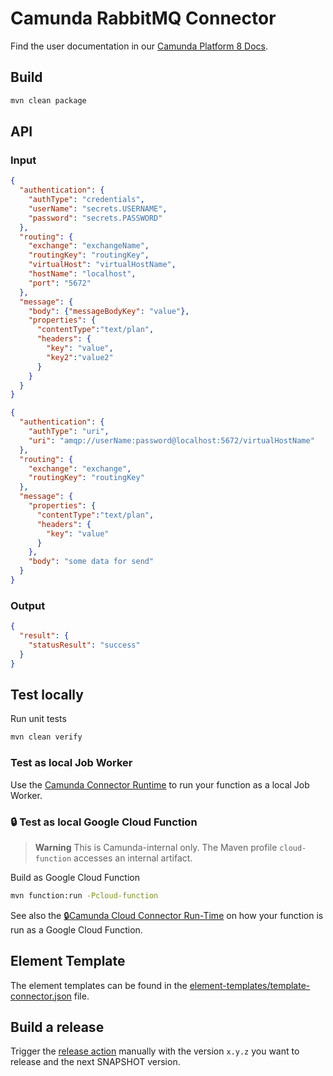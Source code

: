 # Camunda RabbitMQ Connector

Find the user documentation in our [Camunda Platform 8 Docs](https://docs.camunda.io/docs/components/integration-framework/connectors/out-of-the-box-connectors/available-connectors-overview).

## Build

```bash
mvn clean package
```

## API

### Input

```json
{
  "authentication": {
    "authType": "credentials",
    "userName": "secrets.USERNAME",
    "password": "secrets.PASSWORD"
  },
  "routing": {
    "exchange": "exchangeName",
    "routingKey": "routingKey",
    "virtualHost": "virtualHostName",
    "hostName": "localhost",
    "port": "5672"
  },
  "message": {
    "body": {"messageBodyKey": "value"},
    "properties": {
      "contentType":"text/plan",
      "headers": {
        "key": "value",
        "key2":"value2"
      }
    }
  }
}
```

```json
{
  "authentication": {
    "authType": "uri",
    "uri": "amqp://userName:password@localhost:5672/virtualHostName"
  },
  "routing": {
    "exchange": "exchange",
    "routingKey": "routingKey"
  },
  "message": {
    "properties": {
      "contentType":"text/plan",
      "headers": {
        "key": "value"
      }
    },
    "body": "some data for send"
  }
}
```

### Output

```json
{
  "result": {
    "statusResult": "success"
  }
}
```

## Test locally

Run unit tests

```bash
mvn clean verify
```

### Test as local Job Worker

Use the [Camunda Connector Runtime](https://github.com/camunda-community-hub/spring-zeebe/tree/master/connector-runtime#building-connector-runtime-bundles) to run your function as a local Job Worker.

### :lock: Test as local Google Cloud Function

> **Warning**
> This is Camunda-internal only. The Maven profile `cloud-function` accesses an internal artifact.

Build as Google Cloud Function

```bash
mvn function:run -Pcloud-function
```

See also the [:lock:Camunda Cloud Connector Run-Time](https://github.com/camunda/connector-runtime-cloud) on how your function
is run as a Google Cloud Function.

## Element Template

The element templates can be found in the [element-templates/template-connector.json](element-templates/template-connector.json) file.

## Build a release

Trigger the [release action](./.github/workflows/RELEASE.yml) manually with the version `x.y.z` you want to release and the next SNAPSHOT version.
